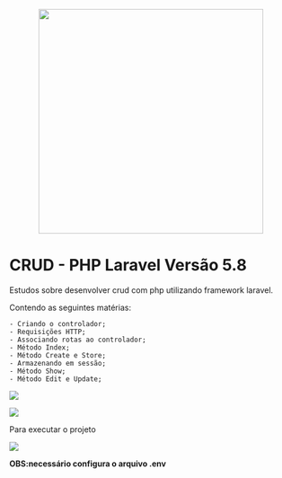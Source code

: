 <p align="center"><img src="https://res.cloudinary.com/dtfbvvkyp/image/upload/v1566331377/laravel-logolockup-cmyk-red.svg" width="400"></p>

# CRUD - PHP Laravel Versão 5.8 

Estudos sobre desenvolver crud com php utilizando framework laravel.

Contendo as seguintes matérias:

    - Criando o controlador;
    - Requisições HTTP;
    - Associando rotas ao controlador;
    - Método Index;
    - Método Create e Store;
    - Armazenando em sessão;
    - Método Show;
    - Método Edit e Update;

![](https://i.imgur.com/QgDleFa.png)

![](https://i.imgur.com/O5MCy4m.png)

Para executar o projeto

![](https://i.imgur.com/A0ZuUa2.png)

**OBS:necessário configura o arquivo .env**
